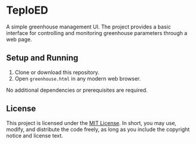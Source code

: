 # TeploED

A simple greenhouse management UI. The project provides a basic interface for controlling and monitoring greenhouse parameters through a web page.

## Setup and Running

1. Clone or download this repository.
2. Open `greenhouse.html` in any modern web browser.

No additional dependencies or prerequisites are required.

## License

This project is licensed under the [MIT License](LICENSE). In short, you may use, modify, and distribute the code freely, as long as you include the copyright notice and license text.

